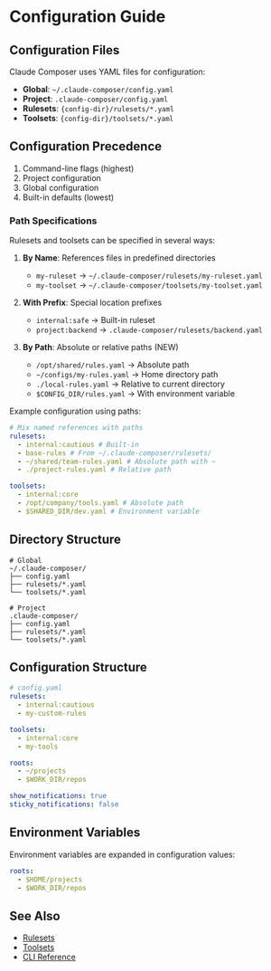 # Configuration Guide

## Configuration Files

Claude Composer uses YAML files for configuration:

- **Global**: `~/.claude-composer/config.yaml`
- **Project**: `.claude-composer/config.yaml`
- **Rulesets**: `{config-dir}/rulesets/*.yaml`
- **Toolsets**: `{config-dir}/toolsets/*.yaml`

## Configuration Precedence

1. Command-line flags (highest)
2. Project configuration
3. Global configuration
4. Built-in defaults (lowest)

### Path Specifications

Rulesets and toolsets can be specified in several ways:

1. **By Name**: References files in predefined directories

   - `my-ruleset` → `~/.claude-composer/rulesets/my-ruleset.yaml`
   - `my-toolset` → `~/.claude-composer/toolsets/my-toolset.yaml`

2. **With Prefix**: Special location prefixes

   - `internal:safe` → Built-in ruleset
   - `project:backend` → `.claude-composer/rulesets/backend.yaml`

3. **By Path**: Absolute or relative paths (NEW)
   - `/opt/shared/rules.yaml` → Absolute path
   - `~/configs/my-rules.yaml` → Home directory path
   - `./local-rules.yaml` → Relative to current directory
   - `$CONFIG_DIR/rules.yaml` → With environment variable

Example configuration using paths:

```yaml
# Mix named references with paths
rulesets:
  - internal:cautious # Built-in
  - base-rules # From ~/.claude-composer/rulesets/
  - ~/shared/team-rules.yaml # Absolute path with ~
  - ./project-rules.yaml # Relative path

toolsets:
  - internal:core
  - /opt/company/tools.yaml # Absolute path
  - $SHARED_DIR/dev.yaml # Environment variable
```

## Directory Structure

```
# Global
~/.claude-composer/
├── config.yaml
├── rulesets/*.yaml
└── toolsets/*.yaml

# Project
.claude-composer/
├── config.yaml
├── rulesets/*.yaml
└── toolsets/*.yaml
```

## Configuration Structure

```yaml
# config.yaml
rulesets:
  - internal:cautious
  - my-custom-rules

toolsets:
  - internal:core
  - my-tools

roots:
  - ~/projects
  - $WORK_DIR/repos

show_notifications: true
sticky_notifications: false
```

## Environment Variables

Environment variables are expanded in configuration values:

```yaml
roots:
  - $HOME/projects
  - $WORK_DIR/repos
```

## See Also

- [Rulesets](./rulesets.md)
- [Toolsets](./toolsets.md)
- [CLI Reference](./cli-reference.md)
